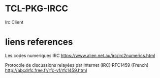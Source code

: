 # TCL-PKG-IRCC
Irc Client 



# liens references
Les codes numeriques IRC https://www.alien.net.au/irc/irc2numerics.html

Protocole de discussions relayées par internet (IRC) RFC1459 (French) http://abcdrfc.free.fr/rfc-vf/rfc1459.html
